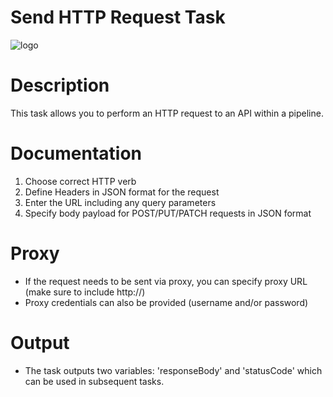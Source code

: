 # Send HTTP Request Task

![logo](https://github.com/jerseyzxc/sendhttprequest-task/assets/118034690/d533891f-e328-4249-9120-69582cdcfc88)

# Description

This task allows you to perform an HTTP request to an API within a pipeline.

# Documentation

1. Choose correct HTTP verb
2. Define Headers in JSON format for the request
3. Enter the URL including any query parameters
4. Specify body payload for POST/PUT/PATCH requests in JSON format

# Proxy
- If the request needs to be sent via proxy, you can specify proxy URL (make sure to include http://)
- Proxy credentials can also be provided (username and/or password)

# Output
- The task outputs two variables: 'responseBody' and 'statusCode' which can be used in subsequent tasks.

